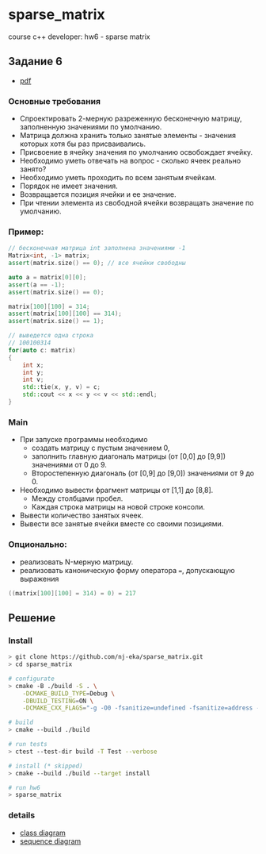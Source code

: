 # sparse_matrix
course c++ developer: hw6 - sparse matrix

## Задание 6 
- [pdf](06_homework.pdf)

### Основные требования
- Спроектировать 2-мерную разреженную бесконечную матрицу, заполненную значениями по умолчанию. 
- Матрица должна хранить только занятые элементы - значения которых хотя бы раз присваивались. 
- Присвоение в ячейку значения по умолчанию освобождает ячейку. 
- Необходимо уметь отвечать на вопрос - сколько ячеек реально занято? 
- Необходимо уметь проходить по всем занятым ячейкам. 
- Порядок не имеет значения. 
- Возвращается позиция ячейки и ее значение. 
- При чтении элемента из свободной ячейки возвращать значение по умолчанию.

### Пример:
```cpp
// бесконечная матрица int заполнена значениями -1     
Matrix<int, -1> matrix;     
assert(matrix.size() == 0); // все ячейки свободны       

auto a = matrix[0][0];     
assert(a == -1);     
assert(matrix.size() == 0);       

matrix[100][100] = 314;     
assert(matrix[100][100] == 314);     
assert(matrix.size() == 1);       

// выведется одна строка     
// 100100314     
for(auto c: matrix)     
{         
	int x;
	int y;
	int v;
	std::tie(x, y, v) = c;
	std::cout << x << y << v << std::endl;     
}
```
### Main
- При запуске программы необходимо 
	- создать матрицу с пустым значением 0, 
	- заполнить главную диагональ матрицы (от [0,0] до [9,9]) значениями от 0 до 9. 
	- Второстепенную диагональ (от [0,9] до [9,0]) значениями от 9 до 0. 
- Необходимо вывести фрагмент матрицы от [1,1] до [8,8]. 
	- Между столбцами пробел. 
	- Каждая строка матрицы на новой строке консоли. 
- Вывести количество занятых ячеек. 
- Вывести все занятые ячейки вместе со своими позициями. 

### Опционально: 
- реализовать N-мерную матрицу. 
- реализовать каноническую форму оператора `=`, допускающую выражения 
```cpp
((matrix[100][100] = 314) = 0) = 217
```

## Решение
### Install
```bash
> git clone https://github.com/nj-eka/sparse_matrix.git
> cd sparse_matrix

# configurate
> cmake -B ./build -S . \
    -DCMAKE_BUILD_TYPE=Debug \
    -DBUILD_TESTING=ON \
    -DCMAKE_CXX_FLAGS="-g -O0 -fsanitize=undefined -fsanitize=address -fsanitize=leak -fno-omit-frame-pointer"

# build
> cmake --build ./build

# run tests
> ctest --test-dir build -T Test --verbose

# install (* skipped)
> cmake --build ./build --target install

# run hw6
> sparse_matrix
```

### details
- [class diagram](docs/puml/class_diagram.svg)
- [sequence diagram](docs/puml/sequence_diagram.svg)
